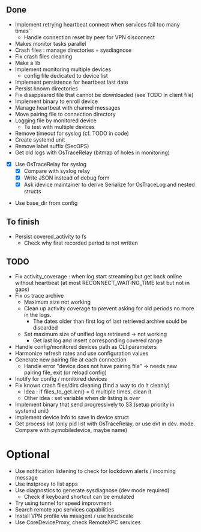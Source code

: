 ## Done
- Implement retrying heartbeat connect when services fail too many times``
  - Handle connection reset by peer for VPN disconnect
- Makes monitor tasks parallel
- Crash files : manage directories + sysdiagnose
- Fix crash files cleaning
- Make a lib
- Implement monitoring multiple devices
    - config file dedicated to device list
- Implement persistence for heartbeat last date
- Persist known directories
- Fix disappeared file that cannot be downloaded (see TODO in client file)
- Implement binary to enroll device
- Manage heartbeat with channel messages
- Move pairing file to connection directory
- Logging file by monitored device
  - To test with multiple devices
- Remove timeout for syslog (cf. TODO in code)
- Create systemd unit
- Remove label suffix (SecOPS)
- Get old logs with OsTraceRelay (bitmap of holes in monitoring)
- [x] Use OsTraceRelay for syslog
  - [x] Compare with syslog relay
  - [x] Write JSON instead of debug form
  - [x] Ask idevice maintainer to derive Serialize for OsTraceLog and nested structs
- Use base_dir from config

## To finish
- Persist covered_activity to fs
  - Check why first recorded period is not written

## TODO

- Fix activity_coverage : when log start streaming but get back online without heartbeat (at most RECONNECT_WAITING_TIME lost but not in gaps)
- Fix os trace archive
  - Maximum size not working
  - Clean up activity coverage to prevent asking for old periods no more in the logs.
    - The dates older than first log of last retrieved archive sould be discarded
  - Set maximum size of unified logs retrieved -> not working
    - Get last log and insert corresponding covered range
- Handle config/monitored devices path as CLI parameters
- Harmonize refresh rates and use configuration values
- Generate new pairing file at each connection
    - Handle error "device does not have pairing file" -> needs new pairing file, exit (or reload config)
- Inotify for config / monitored devices
- Fix known crash files/dirs cleaning (find a way to do it cleanly)
  - Idea : if files_to_get.len() = 0 multiple times, clean it
  - Other idea : set variable when dir listing is over
- Implement binary that send progressively to S3 (setup priority in systemd unit)
- Implement device info to save in device struct
- Get process list (only pid list with OsTraceRelay, or use dvt in dev. mode. Compare with pymobiledevice, maybe name)

# Optional

- Use notification listening to check for lockdown alerts / incoming message
- Use instproxy to list apps
- Use diagnostics to generate sysdiagnose (dev mode required)
  - Check if keyboard shortcut can be emulated
- Try using tunnel for speed improvment
- Search remote xpc services capabilities
- Install VPN profile via misagent / use headscale
- Use CoreDeviceProxy, check RemoteXPC services
